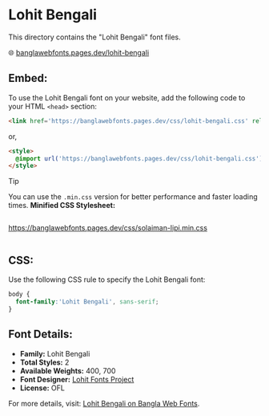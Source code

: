 # Lohit Bengali

This directory contains the "Lohit Bengali" font files.

🌐 [banglawebfonts.pages.dev/lohit-bengali](https://banglawebfonts.pages.dev/lohit-bengali/)

## Embed:
To use the Lohit Bengali font on your website, add the following code to your HTML `<head>` section:
```html
<link href='https://banglawebfonts.pages.dev/css/lohit-bengali.css' rel='stylesheet'>
```

or,
```html
<style>
  @import url('https://banglawebfonts.pages.dev/css/lohit-bengali.css');
</style>
```

> [!TIP]
> You can use the `.min.css` version for better performance and faster loading times.
> **Minified CSS Stylesheet:**  
> ```
>
  https://banglawebfonts.pages.dev/css/solaiman-lipi.min.css
> ```

## CSS:
Use the following CSS rule to specify the Lohit Bengali font:
```css
body {
  font-family:'Lohit Bengali', sans-serif;
}
```

## Font Details:
- **Family:** Lohit Bengali
- **Total Styles:** 2
- **Available Weights:** 400, 700
- **Font Designer:** [Lohit Fonts Project](https://pagure.io/lohit)
- **License:** OFL

For more details, visit: [Lohit Bengali on Bangla Web Fonts](https://banglawebfonts.pages.dev/lohit-bengali/#about).